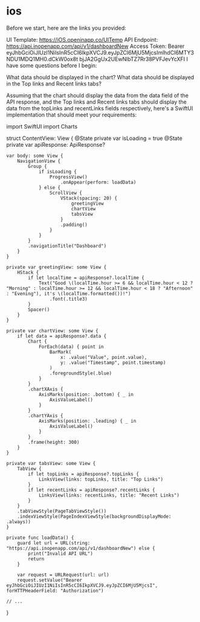 # ios
Before we start, here are the links you provided:

UI Template: https://iOS.openinapp.co/UITemp
API Endpoint: https://api.inopenapp.com/api/v1/dashboardNew
Access Token: Bearer eyJhbGciOiJIUzI1NiIsInR5cCI6IkpXVCJ9.eyJpZCI6MjU5MjcsImlhdCI6MTY3NDU1MDQ1MH0.dCkW0ox8t bjJA2GgUx2UEwNlbTZ7Rr38PVFJevYcXFI
I have some questions before I begin:

What data should be displayed in the chart?
What data should be displayed in the Top links and Recent links tabs?


Assuming that the chart should display the data from the data field of the API response, and the Top links and Recent links tabs should display the data from the topLinks and recentLinks fields respectively, here's a SwiftUI implementation that should meet your requirements:


import SwiftUI
import Charts

struct ContentView: View {
    @State private var isLoading = true
    @State private var apiResponse: ApiResponse?

    var body: some View {
        NavigationView {
            Group {
                if isLoading {
                    ProgressView()
                        .onAppear(perform: loadData)
                } else {
                    ScrollView {
                        VStack(spacing: 20) {
                            greetingView
                            chartView
                            tabsView
                        }
                        .padding()
                    }
                }
            }
            .navigationTitle("Dashboard")
        }
    }

    private var greetingView: some View {
        HStack {
            if let localTime = apiResponse?.localTime {
                Text("Good \(localTime.hour >= 6 && localTime.hour < 12 ? "Morning" : localTime.hour >= 12 && localTime.hour < 18 ? "Afternoon" : "Evening"), it's \(localTime.formatted())!")
                    .font(.title3)
            }
            Spacer()
        }
    }

    private var chartView: some View {
        if let data = apiResponse?.data {
            Chart {
                ForEach(data) { point in
                    BarMark(
                        x: .value("Value", point.value),
                        y: .value("Timestamp", point.timestamp)
                    )
                    .foregroundStyle(.blue)
                }
            }
            .chartXAxis {
                AxisMarks(position: .bottom) { _ in
                    AxisValueLabel()
                }
            }
            .chartYAxis {
                AxisMarks(position: .leading) { _ in
                    AxisValueLabel()
                }
            }
            .frame(height: 300)
        }
    }

    private var tabsView: some View {
        TabView {
            if let topLinks = apiResponse?.topLinks {
                LinksView(links: topLinks, title: "Top Links")
            }
            if let recentLinks = apiResponse?.recentLinks {
                LinksView(links: recentLinks, title: "Recent Links")
            }
        }
        .tabViewStyle(PageTabViewStyle())
        .indexViewStyle(PageIndexViewStyle(backgroundDisplayMode: .always))
    }

    private func loadData() {
        guard let url = URL(string: "https://api.inopenapp.com/api/v1/dashboardNew") else {
            print("Invalid API URL")
            return
        }

        var request = URLRequest(url: url)
        request.setValue("Bearer eyJhbGciOiJIUzI1NiIsInR5cCI6IkpXVCJ9.eyJpZCI6MjU5MjcsI", forHTTPHeaderField: "Authorization")

    // ...
}
